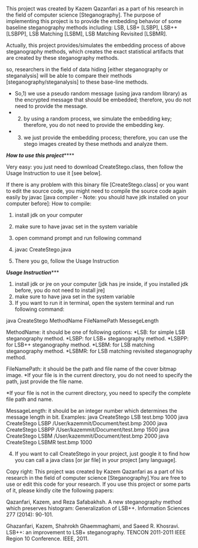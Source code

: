 
This project was created by Kazem Qazanfari as a part of his research in the field of computer science [Steganography]. The purpose of implementing this project is to provide the embedding behavior of some baseline steganography methods including: LSB, LSB+ [LSBP], LSB++ [LSBPP], LSB Matching [LSBM], LSB Matching Revisited [LSBMR].

Actually, this project provides/simulates the embedding process of above steganography methods, which creates the exact statistical artifacts that are created by these steganography methods.

so, researchers in the field of data hiding [either steganography or steganalysis] will be able to compare their methods [steganography/steganalysis] to these base-line methods.


* So,1) we use a pseudo random message (using java random library) as the encrypted message that should be embedded; therefore, you do not need to provide the message.
*    2) by using a random process, we simulate the embedding key; therefore, you do not need to provide the embedding key.
*    3) we just provide the embedding process; therefore, you can use the stego images created by these methods and analyze them. 

*****************How to use this project*********************

Very easy: you just need to download CreateStego.class, then follow the Usage Instruction to use it [see below]. 

If there is any problem with this binary file [CreateStego.class] or you want to edit the source code, you might need to compile the source code again easily by javac [java compiler - Note: you should have jdk installed on your computer before]:
How to compile:
1. install jdk on your computer

2. make sure to have javac set in the system variable

3. open command prompt and run following command

4. javac CreateStego.java   

5. There you go, follow the Usage Instruction

*********************Usage Instruction************************

1) install jdk or jre on your computer [jdk has jre inside, if you installed jdk before, you do not need to install jre]
2) make sure to have java set in the system variable
3) If you want to run it in terminal, open the system terminal and run following command:

java CreateStego MethodName FileNamePath MessegeLength

MethodName: it should be one of following options:
   *LSB: for simple LSB steganography method.
   *LSBP: for LSB+ steganography method.
   *LSBPP: for LSB++ steganography method.
   *LSBM: for LSB matching steganography method.
   *LSBMR: for LSB matching revisited steganography method.

FileNamePath: it should be the path and file name of the cover bitmap image.
   *If your file is in the current directory, you do not need to specify the path, just provide the file name.

   *If your file is not in the current directory, you need to specify the complete file path and name.

MessageLength: it should be an integer number which determines the message length in bit.
Examples:
java CreateStego LSB test.bmp 1000
java CreateStego LSBP /User/kazemmit/Document/test.bmp 2000
java CreateStego LSBPP /User/kazemmit/Document/test.bmp 1500
java CreateStego LSBM /User/kazemmit/Document/test.bmp 2000
java CreateStego LSBMR test.bmp 1000

4) If you want to call CreateStego in your project, just google it to find how you can call a java class [or jar file] in your project [any language].

Copy right: 
 This project was created by Kazem Qazanfari as a part of his research in the field of computer science [Steganography].You are free to use or edit this code for your research. If you use this project or some parts of it, please kindly cite the following papers:

Qazanfari, Kazem, and Reza Safabakhsh. A new steganography method which preserves histogram: Generalization of LSB++. Information Sciences 277 (2014): 90-101.

Ghazanfari, Kazem, Shahrokh Ghaemmaghami, and Saeed R. Khosravi. LSB++: an improvement to LSB+ steganography. TENCON 2011-2011 IEEE Region 10 Conference. IEEE, 2011.


